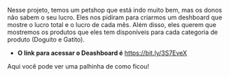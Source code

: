 Nesse projeto, temos um petshop que está indo muito bem, mas os donos não sabem o seu lucro. Eles nos pidiram para criarmos um deshboard que mostre o lucro total e 
o lucro de cada mês. Além disso, eles querem que mostremos os produtos que eles tem disponíveis para cada categoria de produto (Doguito e Gatito). 

* **O link para acessar o Deashboard é** https://bit.ly/3S7EveX

Aqui você pode ver uma palhinha de como ficou!

